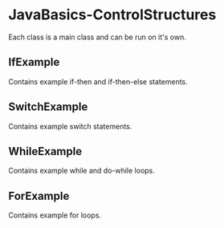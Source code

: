 # JavaBasics-ControlStructures

Each class is a main class and can be run on it's own.

## IfExample
Contains example if-then and if-then-else statements.

## SwitchExample
Contains example switch statements.

## WhileExample
Contains example while and do-while loops.

## ForExample
Contains example for loops.